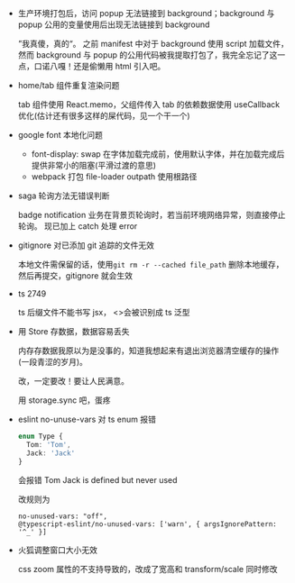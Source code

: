 - 生产环境打包后，访问 popup 无法链接到 background；background 与 popup 公用的变量使用后出现无法链接到 background

  ”我真傻，真的“。
  之前 manifest 中对于 background 使用 script 加载文件，然而 background 与 popup 的公用代码被我提取打包了，我完全忘记了这一点，口诺八嘎！还是偷懒用 html 引入吧。

- home/tab 组件重复渲染问题

  tab 组件使用 React.memo，父组件传入 tab 的依赖数据使用 useCallback 优化(估计还有很多这样的屎代码，见一个干一个)

- google font 本地化问题

  - font-display: swap 在字体加载完成前，使用默认字体，并在加载完成后提供非常小的阻塞(平滑过渡的意思)
  - webpack 打包 file-loader outpath 使用根路径

- saga 轮询方法无错误判断

  badge notification 业务在背景页轮询时，若当前环境网络异常，则直接停止轮询。
  现已加上 catch 处理 error

- gitignore 对已添加 git 追踪的文件无效

  本地文件需保留的话，使用`git rm -r --cached file_path` 删除本地缓存，然后再提交，gitignore 就会生效

- ts 2749

  ts 后缀文件不能书写 jsx， <>会被识别成 ts 泛型

- 用 Store 存数据，数据容易丢失

  内存存数据我原以为是没事的，知道我想起来有退出浏览器清空缓存的操作(一段青涩的岁月)。

  改，一定要改！要让人民满意。

  用 storage.sync 吧，蛋疼

- eslint no-unuse-vars 对 ts enum 报错

  ```ts
  enum Type {
  	Tom: 'Tom',
  	Jack: 'Jack'
  }
  ```

  会报错 Tom Jack is defined but never used

  改规则为

  ```
  no-unused-vars: "off",
  @typescript-eslint/no-unused-vars: ['warn', { argsIgnorePattern: '^_' }]
  ```

- 火狐调整窗口大小无效

  css zoom 属性的不支持导致的，改成了宽高和 transform/scale 同时修改
